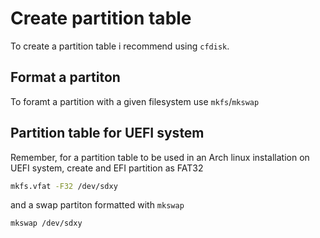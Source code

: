 # Create partition table

To create a partition table i recommend using `cfdisk`.

## Format a partiton

To foramt a partition with a given filesystem use `mkfs`/`mkswap`

## Partition table for UEFI system

Remember, for a partition table to be used in an Arch linux installation on
UEFI system, create and EFI partition as FAT32

```bash
mkfs.vfat -F32 /dev/sdxy
```

and a swap partiton formatted with `mkswap`

```bash
mkswap /dev/sdxy
```
